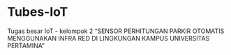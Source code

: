 # Tubes-IoT
Tugas besar IoT - kelompok 2
“SENSOR PERHITUNGAN PARKIR OTOMATIS MENGGUNAKAN INFRA RED DI LINGKUNGAN KAMPUS UNIVERSITAS PERTAMINA”
